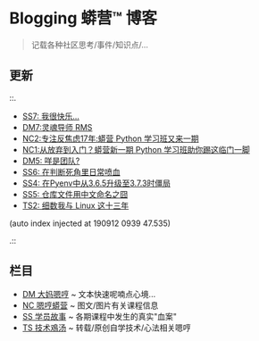 # Blogging 蟒营™ 博客
> 记载各种社区思考/事件/知识点/...

## 更新

::.

- [ SS7: 我很快乐...](SS/190912-i-am-happy.md)
- [ DM7:灵魂导师 RMS](DM/190910-rms-soul-master.md)
- [ NC2:专注反焦虑17年:蟒营 Python 学习班又来一期](NC/190905-3py-just101camp.md)
- [ NC1:从放弃到入门？蟒营新一期 Python 学习班助你踢这临门一脚](NC/190902-3py-what-is-camp.md)
- [ DM5: 咩是团队?](DM/190822-what-is-team.md)
- [ SS6: 在判断死角里日常喷血](SS/190818-auto-list2str.md)
- [ SS4: 在Pyenv中从3.6.5升级至3.7.3时僵局](SS/190815-block-pyenv373.md)
- [ SS5: 仓库文件用中文命名之囧](SS/190815-uri-anti-chinese.md)
- [ TS2: 细数我与 Linux 这十三年](TS/190815-tinylab-falcon-and-linux.md)

(auto index injected at 190912 0939 47.535) 

.::



## 栏目

- [DM 大妈嗯哼](DM/) ~ 文本快速呢喃点心境...
- [NC 嗯哼蟒营](NC/) ~ 图文/图片有关课程信息
- [SS 学员故事](SS/) ~ 各期课程中发生的真实"血案"
- [TS 技术鳮汤](TS/) ~ 转载/原创自学技术/心法相关嗯哼
